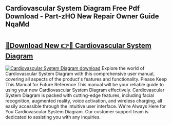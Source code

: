 ## Cardiovascular System Diagram Free Pdf Download - Part-zHO New Repair Owner Guide NqaMd

# <h2><a href="http://dfj80s3.blite.top/?on=Cardiovascular+System+Diagram">🔗Download New 👉🔴 Cardiovascular System Diagram</a></h2>

[![Cardiovascular System Diagram download](https://i.imgur.com/lujVjoI.png)](http://dfj80s3.blite.top/?on=Cardiovascular+System+Diagram)
Explore the world of Cardiovascular System Diagram with this comprehensive user manual, covering all aspects of the product's features and functionality. Please Keep This Manual for Future Reference This manual will be your reliable guide to using your new Cardiovascular System Diagram effectively. Cardiovascular System Diagram is packed with cutting-edge features, including facial recognition, augmented reality, voice activation, and wireless charging, all easily accessible through the intuitive user interface. We're Always Here for You Cardiovascular System Diagram. Our customer support team is dedicated to assisting you with any inquiries.
